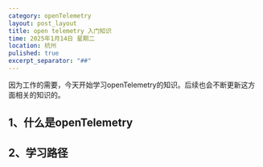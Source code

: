 ```yaml
---
category: openTelemetry
layout: post_layout
title: open telemetry 入门知识
time: 2025年1月14日 星期二
location: 杭州
pulished: true
excerpt_separator: "##"
---
```


因为工作的需要，今天开始学习openTelemetry的知识。后续也会不断更新这方面相关的知识的。


## 1、什么是openTelemetry


## 2、学习路径


